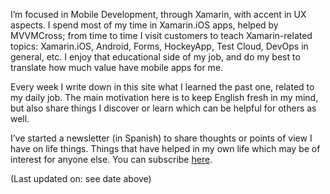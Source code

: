 I’m focused in Mobile Development, through Xamarin, with accent in UX aspects. I
spend most of my time in Xamarin.iOS apps, helped by MVVMCross; from time to
time I visit customers to teach Xamarin-related topics: Xamarin.iOS, Android,
Forms, HockeyApp, Test Cloud, DevOps in general, etc. I enjoy that educational
side of my job, and do my best to translate how much value have mobile apps for
me.

Every week I write down in this site what I learned the past one, related to my
daily job. The main motivation here is to keep English fresh in my mind, but
also share things I discover or learn which can be helpful for others as well.

I’ve started a newsletter (in Spanish) to share thoughts or points of view I
have on life things. Things that have helped in my own life which may be of
interest for anyone else. You can subscribe [here](#/home).

(Last updated on: see date above)

